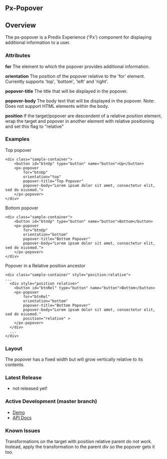 Px-Popover
-----------------------------------------------

## Overview

The px-popover is a Predix Experience ('Px') component for displaying additional information to a user.

### Attributes

**for**
The element to which the popover provides additional information.

**orientation**
The position of the popover relative to the 'for' element. Currently supports 'top', 'bottom', 'left' and 'right'.

**popover-title**
The title that will be displayed in the popover.

**popover-body**
The body text that will be displayed in the popover. Note: Does not support HTML elements within the body.

**position**
If the target/popover are descendent of a relative position element, wrap the target and popover in another element with relative positioning and set this flag to "relative"

### Examples

Top popover
```
<div class="sample-container">
    <button id="btnUp" type="button" name="button">Up</button>
    <px-popover
        for="btnUp"
        orientation="top"
        popover-title="Top Popover"
        popover-body="Lorem ipsum dolor sit amet, consectetur elit, sed do eiusmod.">
    </px-popover>
</div>
```

Bottom popover
```
<div class="sample-container">
    <button id="btnUp" type="button" name="button">Bottom</button>
    <px-popover
        for="btnUp"
        orientation="bottom"
        popover-title="Bottom Popover"
        popover-body="Lorem ipsum dolor sit amet, consectetur elit, sed do eiusmod.">
    </px-popover>
</div>
```

Popover in a Relative position ancestor
```
<div class="sample-container" style="position:relative">
...
  <div style="position relative>"
    <button id="btnRel" type="button" name="button">Bottom</button>
    <px-popover
        for="btnRel"
        orientation="bottom"
        popover-title="Bottom Popover"
        popover-body="Lorem ipsum dolor sit amet, consectetur elit, sed do eiusmod."
        position="relative" >
    </px-popover>
  </div>
  ...
</div>
```

### Layout

The popover has a fixed width but will grow vertically relative to its contents.

### Latest Release
- not released yet!

### Active Development (master branch)
- <a href="http://pxc-demos.grc-apps.svc.ice.ge.com/bower_components/px-popover/demo.html" target="_blank">Demo</a>
- <a href="http://pxc-demos.grc-apps.svc.ice.ge.com/bower_components/px-popover/index.html" target="_blank">API Docs</a>

### Known Issues
Transformations on the target with position relative parent do not work. Instead, apply the transformation to the parent div so the popover gets it too.
